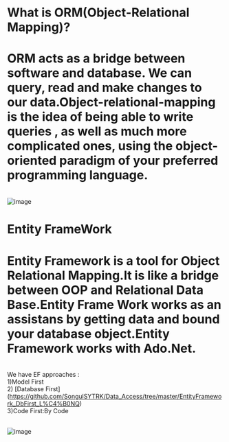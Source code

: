 
# What is ORM(Object-Relational Mapping)?
# ORM acts as a bridge between software and database. We can query, read and make changes to our data.Object-relational-mapping is the idea of being able to write queries , as well as much more complicated ones, using the object-oriented paradigm of your preferred programming language.
<br> ![image](https://user-images.githubusercontent.com/90280719/136834175-e1d79764-22b9-4722-b4fb-fd93d4069243.png)




# Entity FrameWork
# Entity Framework is a tool for Object Relational Mapping.It is like a bridge between OOP and Relational Data Base.Entity Frame Work works as an assistans by getting data and bound your database object.Entity Framework works with Ado.Net.

<br> We have EF approaches : 
 <br>  1)Model First
 <br> 2) [Database First] (https://github.com/SongulSYTRK/Data_Access/tree/master/EntityFramework_DbFirst_L%C4%B0NQ)
 <br> 3)Code First:By Code

<br> ![image](https://user-images.githubusercontent.com/90280719/136834114-1608a3a0-8720-41b5-acc0-c6fba625b05a.png)

